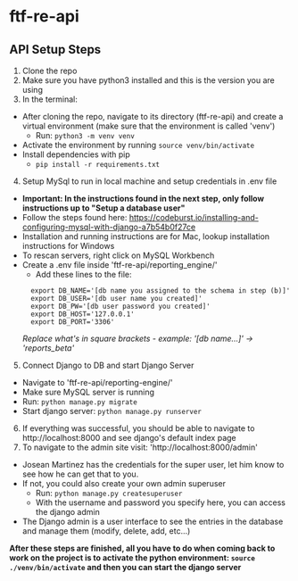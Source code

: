 # ftf-re-api
## API Setup Steps
1. Clone the repo
2. Make sure you have python3 installed and this is the version you are using
3. In the terminal:
  - After cloning the repo, navigate to its directory (ftf-re-api) and create a virtual environment (make sure that the environment is called 'venv')
    - Run: `python3 -m venv venv`
  - Activate the environment by running `source venv/bin/activate`
  - Install dependencies with pip
    - `pip install -r requirements.txt`
4. Setup MySql to run in local machine and setup credentials in .env file
  - **Important: In the instructions found in the next step, only follow instructions up to "Setup a database user"**
  - Follow the steps found here: https://codeburst.io/installing-and-configuring-mysql-with-django-a7b54b0f27ce
  - Installation and running instructions are for Mac, lookup installation instructions for Windows
  - To rescan servers, right click on MySQL Workbench
  - Create a .env file inside 'ftf-re-api/reporting_engine/'
     - Add these lines to the file:
     ```
       export DB_NAME='[db name you assigned to the schema in step (b)]'
       export DB_USER='[db user name you created]'
       export DB_PW='[db user password you created]'
       export DB_HOST='127.0.0.1'
       export DB_PORT='3306'
      ```
     *Replace what's in square brackets - example: '[db name...]' -> 'reports_beta'*
5. Connect Django to DB and start Django Server
  - Navigate to 'ftf-re-api/reporting-engine/'
  - Make sure MySQL server is running
  - Run: `python manage.py migrate`
  - Start django server: `python manage.py runserver`
6. If everything was successful, you should be able to navigate to http://localhost:8000 and see django's default index page
7. To navigate to the admin site visit: 'http://localhost:8000/admin'
  - Josean Martinez has the credentials for the super user, let him know to see how he can get that to you.
  - If not, you could also create your own admin superuser
    - Run: `python manage.py createsuperuser`
    - With the username and password you specify here, you can access the django admin
  - The Django admin is a user interface to see the entries in the database and manage them (modify, delete, add, etc...)
  
**After these steps are finished, all you have to do when coming back to work on the project is to activate the python environment: `source ./venv/bin/activate` and then you can start the django server**

  
  
  
